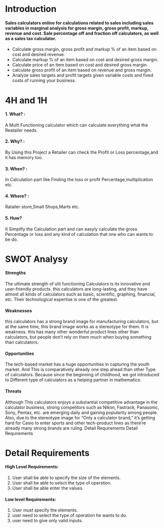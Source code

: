 # Introduction
#### Sales calculators online for calculations related to sales including sales variables in marginal analysis for gross margin, gross profit, markup, revenue and cost. Sale percentage off and fraction off calculators, as well as a sales tax calculator.
- Calculate gross margin, gross profit and markup % of an item based on cost and desired revenue.
- Calculate markup % of an item based on cost and desired gross margin.
- Calculate price of an item based on cost and desired gross margin.
- calculate gross profit of an item based on revenue and gross margin.
- Analyze sales targets and profit targets given variable costs and fixed costs of running your business.
# 4H and 1H
#### 1. What? :
A Multi Functioning calculator which can calculate everything what the Reatailer needs.
#### 2. Why? :
By Using this Project a Retailer can check the Profit or Loss percentage,and it has memory too.
#### 3. When? :
In Calculation part like Finding the loss or profit Percentage,multiplication etc.
#### 4. Where? :
Ratailer store,Small Shops,Marts etc.
#### 5. Huw?
It Simplify the Calculation part and can easyly calculate the gross Percentage or loss and any kind of calculation that one who can wants to be do.
# SWOT Analysy
#### Strengths
The ultimate strength of ulti functioning Calculators is its innovative and user-friendly products. this calculators are long-lasting, and they have almost all kinds of calculators such as basic, scientific, graphing, financial, etc. Their technological expertise is one of the greatest. 
#### Weaknesses
this calculators has a strong brand image for manufacturing calculators, but at the same time, this brand image works as a stereotype for them. It is  weakness. this has many other wonderful product lines other than calculators, but people don’t rely on them much when buying something than calculators.
#### Opportunities
The tech-based market has a huge opportunities in capturing the youth market. And This is comparatively already one step ahead than other Type of calculators. Because since the beginning of childhood, we got introduced to Different type of calculators as a helping partner in mathematics.
#### Threats
Although This calculators enjoys a substantial competitive advantage in the calculator business, strong competitors such as Nikon, Fastrack, Panasonic, Sony, Pentax, etc.
are emerging daily and gaining popularity among people. Also, due to the stereotype image for “Only a calculator brand,” it’s getting hard for Casio to enter sports and other tech-product lines as there’re already many strong brands are ruling.
Detail Requirements
Detail Requirements
# Detail Requirements
#### High Level Requirements:
01)	User shall be able to specify the size of the elements.	
02)	User shall be able to selsct the type of operstion.	
03)	User shall be able enter the values.
#### Low level Requirements:
01)	User must specify the elements.	
02)	user need to select the type of operation he wants to do.	
03)	user need to give only valid inputs.

